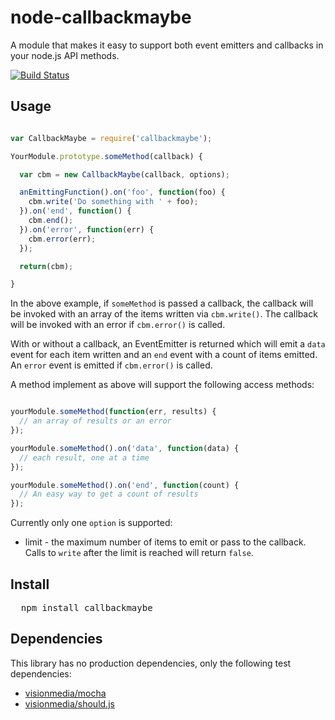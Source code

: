 # node-callbackmaybe
A module that makes it easy to support both event emitters and callbacks in your node.js API methods.

[![Build Status](https://secure.travis-ci.org/pofallon/node-callbackmaybe.png?branch=master)](http://travis-ci.org/pofallon/node-callbackmaybe)

## Usage

```javascript

var CallbackMaybe = require('callbackmaybe');

YourModule.prototype.someMethod(callback) {

  var cbm = new CallbackMaybe(callback, options);

  anEmittingFunction().on('foo', function(foo) {
    cbm.write('Do something with ' + foo);
  }).on('end', function() {
    cbm.end();
  }).on('error', function(err) {
    cbm.error(err);
  });

  return(cbm);

}

```

In the above example, if `someMethod` is passed a callback, the callback will be invoked with an array of the items written via `cbm.write()`.  The callback will be invoked with an error if `cbm.error()` is called.

With or without a callback, an EventEmitter is returned which will emit a `data` event for each item written and an `end` event with a count of items emitted.  An `error` event is emitted if `cbm.error()` is called.

A method implement as above will support the following access methods:

```javascript

yourModule.someMethod(function(err, results) {
  // an array of results or an error
});

yourModule.someMethod().on('data', function(data) {
  // each result, one at a time
});

yourModule.someMethod().on('end', function(count) {
  // An easy way to get a count of results
});

```

Currently only one `option` is supported:

* limit - the maximum number of items to emit or pass to the callback.  Calls to `write` after the limit is reached will return `false`.

## Install

<pre>
  npm install callbackmaybe
</pre>

## Dependencies

This library has no production dependencies, only the following test dependencies:

* [visionmedia/mocha](/visionmedia/mocha)
* [visionmedia/should.js](/visionmedia/should.js)
